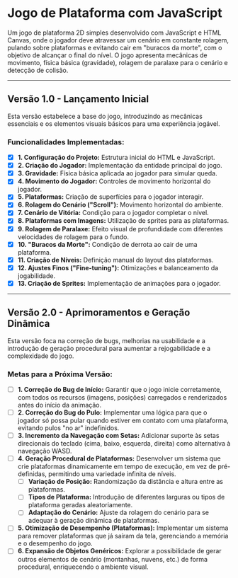
# Jogo de Plataforma com JavaScript

Um jogo de plataforma 2D simples desenvolvido com JavaScript e HTML Canvas, onde o jogador deve atravessar um cenário em constante rolagem, pulando sobre plataformas e evitando cair em "buracos da morte", com o objetivo de alcançar o final do nível. O jogo apresenta mecânicas de movimento, física básica (gravidade), rolagem de paralaxe para o cenário e detecção de colisão.

---

## Versão 1.0 - Lançamento Inicial

Esta versão estabelece a base do jogo, introduzindo as mecânicas essenciais e os elementos visuais básicos para uma experiência jogável.

### Funcionalidades Implementadas:

- [x] **1. Configuração do Projeto:** Estrutura inicial do HTML e JavaScript.
- [x] **2. Criação do Jogador:** Implementação da entidade principal do jogo.
- [x] **3. Gravidade:** Física básica aplicada ao jogador para simular queda.
- [x] **4. Movimento do Jogador:** Controles de movimento horizontal do jogador.
- [x] **5. Plataformas:** Criação de superfícies para o jogador interagir.
- [x] **6. Rolagem do Cenário ("Scroll"):** Movimento horizontal do ambiente.
- [x] **7. Cenário de Vitória:** Condição para o jogador completar o nível.
- [x] **8. Plataformas com Imagens:** Utilização de sprites para as plataformas.
- [x] **9. Rolagem de Paralaxe:** Efeito visual de profundidade com diferentes velocidades de rolagem para o fundo.
- [x] **10. "Buracos da Morte":** Condição de derrota ao cair de uma plataforma.
- [x] **11. Criação de Níveis:** Definição manual do layout das plataformas.
- [x] **12. Ajustes Finos ("Fine-tuning"):** Otimizações e balanceamento da jogabilidade.
- [x] **13. Criação de Sprites:** Implementação de animações para o jogador.

---

## Versão 2.0 - Aprimoramentos e Geração Dinâmica

Esta versão foca na correção de bugs, melhorias na usabilidade e a introdução de geração procedural para aumentar a rejogabilidade e a complexidade do jogo.

### Metas para a Próxima Versão:

- [ ] **1. Correção do Bug de Início:** Garantir que o jogo inicie corretamente, com todos os recursos (imagens, posições) carregados e renderizados antes do início da animação.
- [ ] **2. Correção do Bug do Pulo:** Implementar uma lógica para que o jogador só possa pular quando estiver em contato com uma plataforma, evitando pulos "no ar" indefinidos.
- [ ] **3. Incremento da Navegação com Setas:** Adicionar suporte às setas direcionais do teclado (cima, baixo, esquerda, direita) como alternativa à navegação WASD.
- [ ] **4. Geração Procedural de Plataformas:** Desenvolver um sistema que crie plataformas dinamicamente em tempo de execução, em vez de pré-definidas, permitindo uma variedade infinita de níveis.
    - [ ] **Variação de Posição:** Randomização da distância e altura entre as plataformas.
    - [ ] **Tipos de Plataforma:** Introdução de diferentes larguras ou tipos de plataforma geradas aleatoriamente.
    - [ ] **Adaptação do Cenário:** Ajuste da rolagem do cenário para se adequar à geração dinâmica de plataformas.
- [ ] **5. Otimização de Desempenho (Plataformas):** Implementar um sistema para remover plataformas que já saíram da tela, gerenciando a memória e o desempenho do jogo.
- [ ] **6. Expansão de Objetos Genéricos:** Explorar a possibilidade de gerar outros elementos de cenário (montanhas, nuvens, etc.) de forma procedural, enriquecendo o ambiente visual.
